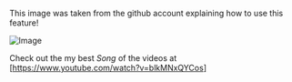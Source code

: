This image was taken from the github account explaining how to use this feature!

![Image](https://github.com/amitkumar7254.png)

Check out the my best *Song* of the videos at [https://www.youtube.com/watch?v=blkMNxQYCos]
